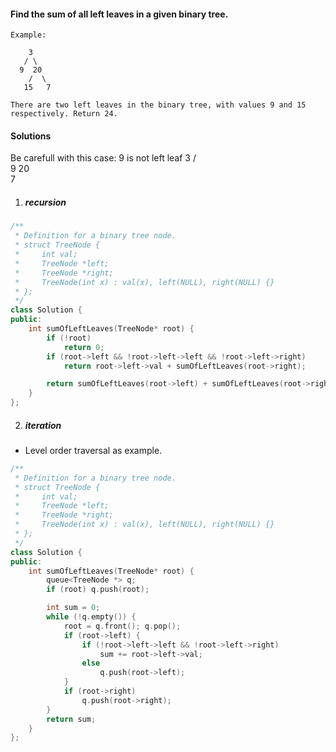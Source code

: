 #### Find the sum of all left leaves in a given binary tree.

```
Example:

    3
   / \
  9  20
    /  \
   15   7

There are two left leaves in the binary tree, with values 9 and 15 respectively. Return 24.
```

#### Solutions

Be carefull with this case: 9 is not left leaf
    3
   / \
  9  20
   \
    7


1. ##### recursion

```c++
/**
 * Definition for a binary tree node.
 * struct TreeNode {
 *     int val;
 *     TreeNode *left;
 *     TreeNode *right;
 *     TreeNode(int x) : val(x), left(NULL), right(NULL) {}
 * };
 */
class Solution {
public:
    int sumOfLeftLeaves(TreeNode* root) {
        if (!root)
            return 0;
        if (root->left && !root->left->left && !root->left->right)
            return root->left->val + sumOfLeftLeaves(root->right);

        return sumOfLeftLeaves(root->left) + sumOfLeftLeaves(root->right);
    }
};
```

2. ##### iteration

- Level order traversal as example.

```c++
/**
 * Definition for a binary tree node.
 * struct TreeNode {
 *     int val;
 *     TreeNode *left;
 *     TreeNode *right;
 *     TreeNode(int x) : val(x), left(NULL), right(NULL) {}
 * };
 */
class Solution {
public:
    int sumOfLeftLeaves(TreeNode* root) {
        queue<TreeNode *> q;
        if (root) q.push(root);

        int sum = 0;
        while (!q.empty()) {
            root = q.front(); q.pop();
            if (root->left) {
                if (!root->left->left && !root->left->right)
                    sum += root->left->val;
                else
                    q.push(root->left);
            }
            if (root->right)
                q.push(root->right);
        }
        return sum;
    }
};
```